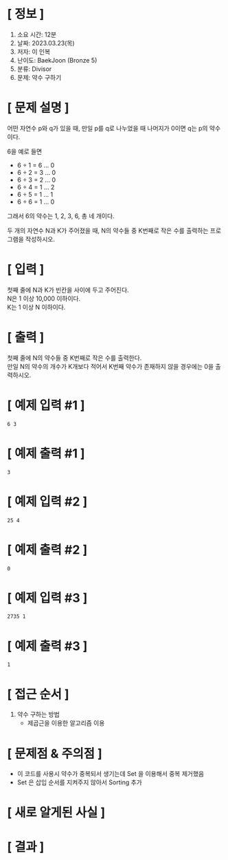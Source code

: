 # **[ 정보 ]**
1. 소요 시간: 12분
2. 날짜: 2023.03.23(목)
3. 저자: 이 인복
4. 난이도: BaekJoon (Bronze 5)
5. 분류: Divisor
6. 문제: 약수 구하기

# **[ 문제 설명 ]**
어떤 자연수 p와 q가 있을 때, 만일 p를 q로 나누었을 때 나머지가 0이면 q는 p의 약수이다.

6을 예로 들면

- 6 ÷ 1 = 6 … 0
- 6 ÷ 2 = 3 … 0
- 6 ÷ 3 = 2 … 0
- 6 ÷ 4 = 1 … 2
- 6 ÷ 5 = 1 … 1
- 6 ÷ 6 = 1 … 0  
  
그래서 6의 약수는 1, 2, 3, 6, 총 네 개이다.

두 개의 자연수 N과 K가 주어졌을 때, N의 약수들 중 K번째로 작은 수를 출력하는 프로그램을 작성하시오.

# **[ 입력 ]**
첫째 줄에 N과 K가 빈칸을 사이에 두고 주어진다.   
N은 1 이상 10,000 이하이다.  
K는 1 이상 N 이하이다.

# **[ 출력 ]**
첫째 줄에 N의 약수들 중 K번째로 작은 수를 출력한다.  
만일 N의 약수의 개수가 K개보다 적어서 K번째 약수가 존재하지 않을 경우에는 0을 출력하시오.

# **[ 예제 입력 #1 ]**
    6 3
# **[ 예제 출력 #1 ]**
    3
# **[ 예제 입력 #2 ]**
    25 4
# **[ 예제 출력 #2 ]**
    0
# **[ 예제 입력 #3 ]**
    2735 1
# **[ 예제 출력 #3 ]**
    1

# **[ 접근 순서 ]**
1. 약수 구하는 방법
    - 제곱근을 이용한 알고리즘 이용
    
# **[ 문제점 & 주의점 ]**
- 이 코드를 사용시 약수가 중복되서 생기는데 Set 을 이용해서 중복 제거했음
- Set 은 삽입 순서를 지켜주지 않아서 Sorting 추가

# **[ 새로 알게된 사실 ]**

# **[ 결과 ]**

